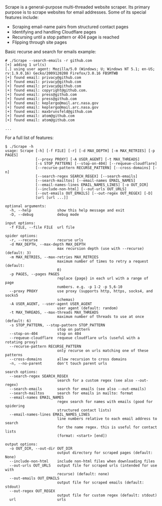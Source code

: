 Scrape is a general-purpose multi-threaded website scraper. Its primary purpose is to scrape websites for email addresses. Some of its special features include:

- Scraping email-name pairs from structured contact pages
- Identifying and handling Cloudflare pages
- Recursing until a stop pattern or 404 page is reached
- Flipping through site pages

Basic recurse and search for emails example:

    # ./Scrape --search-emails -r github.com
    [+] adding 1 url(s)
    [.] using user agent: Mozilla/5.0 (Windows; U; Windows NT 5.1; en-US; rv:1.9.0.16) Gecko/2009120208 Firefox/3.0.16 FBSMTWB
    [+] found email: privacy@github.com
    [+] found email: privacy@github.com
    [+] found email: privacy@github.com
    [+] found email: copyright@github.com.
    [+] found email: press@github.com
    [+] found email: press@github.com
    [+] found email: keplergo@mail.arc.nasa.gov
    [+] found email: keplergo@mail.arc.nasa.gov
    [+] found email: maxbrunsfeld@github.com
    [+] found email: atom@github.com
    [+] found email: atom@github.com

    ...

For a full list of features:

    $ ./Scrape -h
    usage: Scrape [-h] [-f FILE] [-r] [-d MAX_DEPTH] [-m MAX_RETRIES] [-p PAGES]
                  [--proxy PROXY] [-A USER_AGENT] [-t MAX_THREADS]
                  [-s STOP_PATTERN] [--stop-on-404] [--requeue-cloudflare]
                  [--recurse-pattern RECURSE_PATTERN] [--cross-domains] [-n]
                  [--search-regex SEARCH_REGEX] [--search-emails]
                  [--search-mailtos] [--email-names EMAIL_NAMES]
                  [--email-names-lines EMAIL_NAMES_LINES] [-o OUT_DIR]
                  [--include-non-html] [--out-urls OUT_URLS]
                  [--out-emails OUT_EMAILS] [--out-regex OUT_REGEX] [-D]
                  [url [url ...]]
    
    optional arguments:
      -h, --help            show this help message and exit
      -D, --debug           debug mode
    
    input options:
      -f FILE, --file FILE  url file
    
    spider options:
      -r, --recurse         recurse urls
      -d MAX_DEPTH, --max-depth MAX_DEPTH
                            max recursion depth (use with --recurse) (default: 3)
      -m MAX_RETRIES, --max-retries MAX_RETRIES
                            maximum number of times to retry a request (default:
                            0)
      -p PAGES, --pages PAGES
                            replace {page} in each url with a range of page
                            numbers. e.g. -p 1-2 -p 5,6-10
      --proxy PROXY         use proxy (supports http, https, socks4, and socks5
                            schemas)
      -A USER_AGENT, --user-agent USER_AGENT
                            user agent (default: random)
      -t MAX_THREADS, --max-threads MAX_THREADS
                            maximum number of threads to use at once (default: 6)
      -s STOP_PATTERN, --stop-pattern STOP_PATTERN
                            stop on pattern
      --stop-on-404         stop on 404
      --requeue-cloudflare  requeue cloudflare urls (useful with a rotating proxy)
      --recurse-pattern RECURSE_PATTERN
                            only recurse on urls matching one of these patterns
      --cross-domains       allow recursion to cross domains
      -n, --no-parent       don't touch parent urls
    
    search options:
      --search-regex SEARCH_REGEX
                            search for a custom regex (see also --out-regex)
      --search-emails       search for emails (see also --out-emails)
      --search-mailtos      search for emails in mailto: format
      --email-names EMAIL_NAMES
                            regex search for names with emails (good for spidering
                            structured contact lists)
      --email-names-lines EMAIL_NAMES_LINES
                            line numbers relative to each email address to search
                            for the name regex. this is useful for contact lists
                            (format: <start> [end])
    
    output options:
      -o OUT_DIR, --out-dir OUT_DIR
                            output directory for scraped pages (default: None)
      --include-non-html    include non-html files when downloading files
      --out-urls OUT_URLS   output file for scraped urls (intended for use with
                            recurse) (default: none)
      --out-emails OUT_EMAILS
                            output file for scraped emails (default: stdout)
      --out-regex OUT_REGEX
                            output file for custom regex (default: stdout)
      url                   urls
